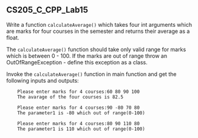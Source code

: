 <!--
 * @Github: https://github.com/Certseeds
 * @Author: nanoseeds
 * @Date: 2020-06-09 09:06:39
 * @LastEditors: nanoseeds
 * @LastEditTime: 2020-06-09 09:09:15
 * @License: CC-BY-NC-SA_V4_0 or any later version 
 -->

## CS205_C_CPP_Lab15

Write a function `calculateAverage()` which takes four int arguments which are marks for four courses in the semester
and returns their average as a float.

The `calculateAverage()` function should take only valid range for marks which is between 0 - 100. If the marks are out
of range throw an OutOfRangeException - define this exception as a class.

Invoke the `calculateAverage()` function in main function and get the following inputs and outputs:

``` log
    Please enter marks for 4 courses:60 80 90 100
    The avarage of the four courses is 82.5
```

``` log
    Please enter marks for 4 courses:90 -80 70 80
    The parameter1 is -80 which out of range(0-100)
```

``` log
    Please enter marks for 4 courses:80 90 110 80
    The parameter1 is 110 which out of range(0-100)
```